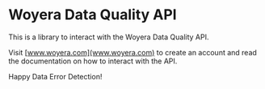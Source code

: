 # Woyera Data Quality API

This is a library to interact with the Woyera Data Quality API. 

Visit [www.woyera.com](www.woyera.com) to create an account and read the documentation on how to interact with the API.

Happy Data Error Detection!